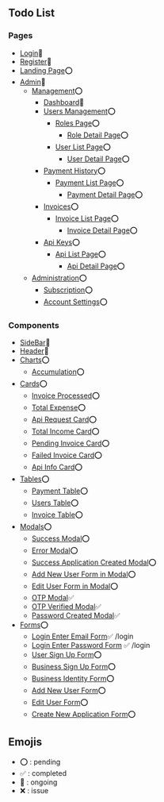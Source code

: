 
## Todo List

### Pages

-   [Login](#emojis)🔁 
-   [Register](#emojis)🔁 
-   [Landing Page](#emojis)⭕️
-   [Admin]($emojis)🔁
    -   [Management](#emojis)⭕️
        -   [Dashboard](#emojis)🔁
        -   [Users Management](#emojis)⭕️
            -   [Roles Page](#emojis)⭕️
                -   [Role Detail Page](#emojis)⭕️
            -   [User List Page](#emojis)⭕️
                -   [User Detail Page](#emojis)⭕️
        -   [Payment History](#emojis)⭕️
            -   [Payment List Page](#emojis)⭕️
                -   [Payment Detail Page](#emojis)⭕️
        -   [Invoices](#emojis)⭕️
            -   [Invoice List Page](#emojis)⭕️
                -   [Invoice Detail Page](#emojis)⭕️
        -   [Api Keys](#emojis)⭕️
            -   [Api List Page](#emojis)⭕️
                -   [Api Detail Page](#emojis)⭕️
    -   [Administration](#emojis)⭕️
        -   [Subscription](#emojis)⭕️
        -   [Account Settings](#emojis)⭕️


### Components

-   [SideBar]($emojis)🔁
-   [Header]($emojis)🔁
-   [Charts]($emojis)⭕️
    -   [Accumulation](#emojis)⭕️
-   [Cards]($emojis)⭕️
    -   [Invoice Processed](#emojis)⭕️
    -   [Total Expense](#emojis)⭕️
    -   [Api Request Card](#emojis)⭕️
    -   [Total Income Card](#emojis)⭕️
    -   [Pending Invoice Card](#emojis)⭕️
    -   [Failed Invoice Card](#emojis)⭕️
    -   [Api Info Card](#emojis)⭕️
-   [Tables]($emojis)⭕️
    -   [Payment Table](#emojis)⭕️
    -   [Users Table](#emojis)⭕️
    -   [Invoice Table](#emojis)⭕️
-   [Modals]($emojis)⭕️
    -   [Success Modal](#emojis)⭕️
    -   [Error Modal](#emojis)⭕️
    -   [Success Application Created Modal](#emojis)⭕️
    -   [Add New User Form in Modal](#emojis)⭕️
    -   [Edit User Form in Modal](#emojis)⭕️
    -   [OTP Modal](#emojis)✅
    -   [OTP Verified Modal](#emojis)✅
    -   [Password Created Modal](#emojis)✅
-   [Forms]($emojis)⭕️
    -   [Login Enter Email Form](#emojis)✅ /login
    -   [Login Enter Password Form](#emojis) ✅ /login
    -   [User Sign Up Form](#emojis)⭕️
    -   [Business Sign Up Form](#emojis)⭕️
    -   [Business Identity Form](#emojis)⭕️
    -   [Add New User Form](#emojis)⭕️
    -   [Edit User Form](#emojis)⭕️
    -   [Create New Application Form](#emojis)⭕️


## Emojis

-   ⭕️ : pending
-   ✅ : completed
-   🔁 : ongoing
-   ❌ : issue

